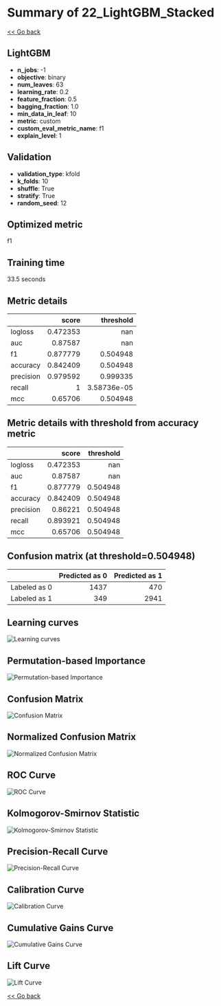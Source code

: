 # Summary of 22_LightGBM_Stacked

[<< Go back](../README.md)


## LightGBM
- **n_jobs**: -1
- **objective**: binary
- **num_leaves**: 63
- **learning_rate**: 0.2
- **feature_fraction**: 0.5
- **bagging_fraction**: 1.0
- **min_data_in_leaf**: 10
- **metric**: custom
- **custom_eval_metric_name**: f1
- **explain_level**: 1

## Validation
 - **validation_type**: kfold
 - **k_folds**: 10
 - **shuffle**: True
 - **stratify**: True
 - **random_seed**: 12

## Optimized metric
f1

## Training time

33.5 seconds

## Metric details
|           |    score |     threshold |
|:----------|---------:|--------------:|
| logloss   | 0.472353 | nan           |
| auc       | 0.87587  | nan           |
| f1        | 0.877779 |   0.504948    |
| accuracy  | 0.842409 |   0.504948    |
| precision | 0.979592 |   0.999335    |
| recall    | 1        |   3.58736e-05 |
| mcc       | 0.65706  |   0.504948    |


## Metric details with threshold from accuracy metric
|           |    score |   threshold |
|:----------|---------:|------------:|
| logloss   | 0.472353 |  nan        |
| auc       | 0.87587  |  nan        |
| f1        | 0.877779 |    0.504948 |
| accuracy  | 0.842409 |    0.504948 |
| precision | 0.86221  |    0.504948 |
| recall    | 0.893921 |    0.504948 |
| mcc       | 0.65706  |    0.504948 |


## Confusion matrix (at threshold=0.504948)
|              |   Predicted as 0 |   Predicted as 1 |
|:-------------|-----------------:|-----------------:|
| Labeled as 0 |             1437 |              470 |
| Labeled as 1 |              349 |             2941 |

## Learning curves
![Learning curves](learning_curves.png)

## Permutation-based Importance
![Permutation-based Importance](permutation_importance.png)
## Confusion Matrix

![Confusion Matrix](confusion_matrix.png)


## Normalized Confusion Matrix

![Normalized Confusion Matrix](confusion_matrix_normalized.png)


## ROC Curve

![ROC Curve](roc_curve.png)


## Kolmogorov-Smirnov Statistic

![Kolmogorov-Smirnov Statistic](ks_statistic.png)


## Precision-Recall Curve

![Precision-Recall Curve](precision_recall_curve.png)


## Calibration Curve

![Calibration Curve](calibration_curve_curve.png)


## Cumulative Gains Curve

![Cumulative Gains Curve](cumulative_gains_curve.png)


## Lift Curve

![Lift Curve](lift_curve.png)



[<< Go back](../README.md)
